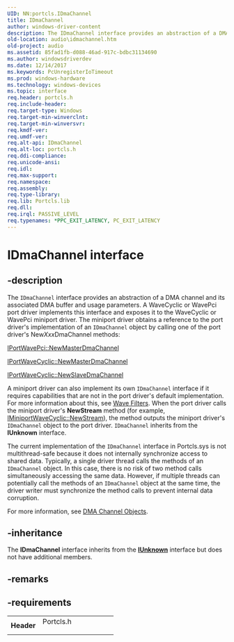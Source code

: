 ```yaml
---
UID: NN:portcls.IDmaChannel
title: IDmaChannel
author: windows-driver-content
description: The IDmaChannel interface provides an abstraction of a DMA channel and its associated DMA buffer and usage parameters.
old-location: audio\idmachannel.htm
old-project: audio
ms.assetid: 85fad1fb-d088-46ad-917c-bdbc31134690
ms.author: windowsdriverdev
ms.date: 12/14/2017
ms.keywords: PcUnregisterIoTimeout
ms.prod: windows-hardware
ms.technology: windows-devices
ms.topic: interface
req.header: portcls.h
req.include-header: 
req.target-type: Windows
req.target-min-winverclnt: 
req.target-min-winversvr: 
req.kmdf-ver: 
req.umdf-ver: 
req.alt-api: IDmaChannel
req.alt-loc: portcls.h
req.ddi-compliance: 
req.unicode-ansi: 
req.idl: 
req.max-support: 
req.namespace: 
req.assembly: 
req.type-library: 
req.lib: Portcls.lib
req.dll: 
req.irql: PASSIVE_LEVEL
req.typenames: *PPC_EXIT_LATENCY, PC_EXIT_LATENCY
---
```


# IDmaChannel interface



## -description
The <code>IDmaChannel</code> interface provides an abstraction of a DMA channel and its associated DMA buffer and usage parameters. A WaveCyclic or WavePci port driver implements this interface and exposes it to the WaveCyclic or WavePci miniport driver. The miniport driver obtains a reference to the port driver's implementation of an <code>IDmaChannel</code> object by calling one of the port driver's New<i>Xxx</i>DmaChannel methods:


<a href="https://msdn.microsoft.com/library/windows/hardware/ff536916">IPortWavePci::NewMasterDmaChannel</a>



<a href="https://msdn.microsoft.com/library/windows/hardware/ff536900">IPortWaveCyclic::NewMasterDmaChannel</a>



<a href="https://msdn.microsoft.com/library/windows/hardware/ff536902">IPortWaveCyclic::NewSlaveDmaChannel</a>


A miniport driver can also implement its own <code>IDmaChannel</code> interface if it requires capabilities that are not in the port driver's default implementation. For more information about this, see <a href="https://msdn.microsoft.com/9e364c8f-55c3-4ec9-a9ce-9ee0f6a0746b">Wave Filters</a>. When the port driver calls the miniport driver's <b>NewStream</b> method (for example, <a href="https://msdn.microsoft.com/library/windows/hardware/ff536723">IMiniportWaveCyclic::NewStream</a>), the method outputs the miniport driver's <code>IDmaChannel</code> object to the port driver. <code>IDmaChannel</code> inherits from the <b>IUnknown</b> interface.

The current implementation of the <code>IDmaChannel</code> interface in Portcls.sys is not multithread-safe because it does not internally synchronize access to shared data. Typically, a single driver thread calls the methods of an <code>IDmaChannel</code> object. In this case, there is no risk of two method calls simultaneously accessing the same data. However, if multiple threads can potentially call the methods of an <code>IDmaChannel</code> object at the same time, the driver writer must synchronize the method calls to prevent internal data corruption.

For more information, see <a href="https://msdn.microsoft.com/2064bbdf-62b7-454f-8764-b2aa21636c02">DMA Channel Objects</a>.



## -inheritance
The <b xmlns:loc="http://microsoft.com/wdcml/l10n">IDmaChannel</b> interface inherits from the <a href="com.iunknown" xmlns:loc="http://microsoft.com/wdcml/l10n"><b>IUnknown</b></a> interface but does not have additional members.


## -remarks


## -requirements
<table>
<tr>
<th width="30%">
Header

</th>
<td width="70%">
<dl>
<dt>Portcls.h</dt>
</dl>
</td>
</tr>
</table>